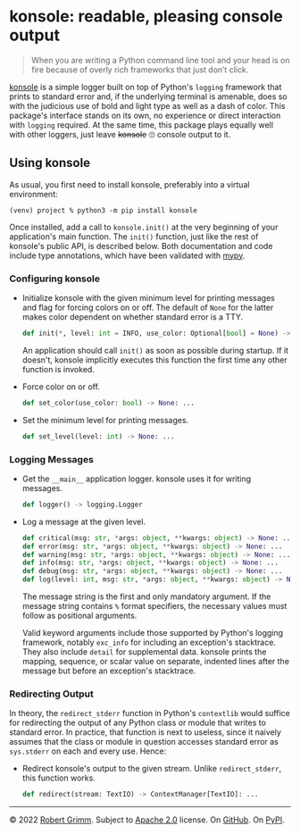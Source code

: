 # konsole: readable, pleasing console output

> When you are writing a Python command line tool and your head is on fire
> because of overly rich frameworks that just don’t click.

[konsole](https://github.com/apparebit/konsole) is a simple logger built on top
of Python's `logging` framework that prints to standard error and, if the
underlying terminal is amenable, does so with the judicious use of bold and
light type as well as a dash of color. This package's interface stands on its
own, no experience or direct interaction with `logging` required. At the same
time, this package plays equally well with other loggers, just leave ~~konsole~~
🙄 console output to it.


## Using konsole

As usual, you first need to install konsole, preferably into a virtual
environment:

```shell
(venv) project % python3 -m pip install konsole
```

Once installed, add a call to `konsole.init()` at the very beginning of your
application's main function. The `init()` function, just like the rest of
konsole's public API, is described below. Both documentation and code include
type annotations, which have been validated with
[mypy](https://mypy.readthedocs.io/en/stable/).


### Configuring konsole

  * Initialize konsole with the given minimum level for printing messages and
    flag for forcing colors on or off. The default of `None` for the latter
    makes color dependent on whether standard error is a TTY.

    ```python
    def init(*, level: int = INFO, use_color: Optional[bool] = None) -> None: ...
    ```

    An application should call `init()` as soon as possible during startup. If
    it doesn't, konsole implicitly executes this function the first time any
    other function is invoked.

  * Force color on or off.

    ```python
    def set_color(use_color: bool) -> None: ...
    ```

  * Set the minimum level for printing messages.

    ```python
    def set_level(level: int) -> None: ...
    ```


### Logging Messages

  * Get the `__main__` application logger. konsole uses it for writing messages.

    ```python
    def logger() -> logging.Logger
    ```

  * Log a message at the given level.

    ```python
    def critical(msg: str, *args: object, **kwargs: object) -> None: ...
    def error(msg: str, *args: object, **kwargs: object) -> None: ...
    def warning(msg: str, *args: object, **kwargs: object) -> None: ...
    def info(msg: str, *args: object, **kwargs: object) -> None: ...
    def debug(msg: str, *args: object, **kwargs: object) -> None: ...
    def log(level: int, msg: str, *args: object, **kwargs: object) -> None: ...
    ```

    The message string is the first and only mandatory argument. If the message
    string contains `%` format specifiers, the necessary values must follow as
    positional arguments.

    Valid keyword arguments include those supported by Python's logging
    framework, notably `exc_info` for including an exception's stacktrace. They
    also include `detail` for supplemental data. konsole prints the mapping,
    sequence, or scalar value on separate, indented lines after the message but
    before an exception's stacktrace.


### Redirecting Output

In theory, the `redirect_stderr` function in Python's `contextlib` would suffice
for redirecting the output of any Python class or module that writes to standard
error. In practice, that function is next to useless, since it naively assumes
that the class or module in question accesses standard error as `sys.stderr` on
each and every use. Hence:

  * Redirect konsole's output to the given stream. Unlike `redirect_stderr`,
    this function works.

    ```python
    def redirect(stream: TextIO) -> ContextManager[TextIO]: ...
    ```


---

© 2022 [Robert Grimm](https://apparebit.com).
Subject to [Apache 2.0](https://www.apache.org/licenses/LICENSE-2.0) license.
On [GitHub](https://github.com/apparebit/konsole).
On [PyPI](https://pypi.org/project/konsole/).
